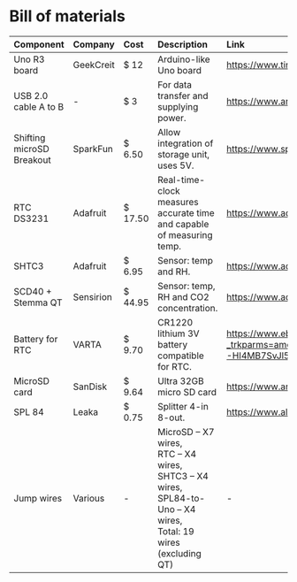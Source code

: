 # Bill of materials

|Component                |Company      |Cost    |Description            |Link
|:------------------------|:------------|:-------|:----------------------|:-----------------
|Uno R3 board             |GeekCreit    |$ 12    |Arduino-like Uno board |https://www.tindie.com/products/mmm999/geekcreit-uno-r3-atmega328p-development-board/
|USB 2.0 cable A to B     |-            |$ 3     |For data transfer and supplying power. |https://www.amazon.com/DIYables-Cable-Arduino-Mega-Pieces/dp/B0DLM5JBZ8?source=ps-sl-shoppingads-lpcontext&ref_=fplfs&th=1 
|Shifting microSD Breakout|SparkFun     |$ 6.50  |Allow integration of storage unit, uses 5V.|https://www.sparkfun.com/sparkfun-level-shifting-microsd-breakout.html 
|RTC DS3231               |Adafruit     |$ 17.50 |Real-time-clock measures accurate time and capable of measuring temp.|https://www.adafruit.com/product/3013 
|SHTC3                    |Adafruit     |$ 6.95  |Sensor: temp and RH. |https://www.adafruit.com/product/4636 
|SCD40 + Stemma QT        |Sensirion    |$ 44.95 |Sensor: temp, RH and CO2 concentration.  |https://www.adafruit.com/product/5187 
|Battery for RTC          |VARTA        |$ 9.70  |CR1220 lithium 3V battery compatible for RTC. |https://www.ebay.com/itm/167167933682?_trkparms=amclksrc%3DITM%26aid%3D1110006%26algo%3DHOMESPLICE.SIM%26ao%3D1%26asc%3D285606%2C286222%2C285599%2C286024%26meid%3Dc9500721721a48a88c7c24163bd9673d%26pid%3D101875%26rk%3D4%26rkt%3D4%26sd%3D145311634144%26itm%3D167167933682%26pmt%3D1%26noa%3D0%26pg%3D2332490%26algv%3DSimVIDwebV3WithCPCExpansionEmbeddingSearchQuerySemanticBroadMatchSingularityRecallReplaceKnnV4WithVectorDbNsOptHotPlRecallCIICentroidCoviewCPCAuto%26brand%3DVARTA&_trksid=p2332490.c101875.m1851&itmprp=cksum%3A167167933682c9500721721a48a88c7c24163bd9673d%7Cenc%3AAQAKAAABgG96wQ16jds4VFcrhy1F3d4mbwZUJI9Fs%252BgdXYAHIzlX2e3YaNh7x%252BEnKA3G%252BCqSl1Xn4McfcWFK1GytmS2qxJ87mtE8Gm3iR1Ja4WBwh0hNHJrJx3Ki5mp04ow4CO7lP%252BooCybZDDU%252BbbSwmg7CbTin%252BBzBzbCYVnbjvyQAHu6--HI4MB7SvJl5IJqlyvomgoLMlgT6qAJzX0SANJhty2dJcd4YOd%252BxP7rY6QGtoIFZgHiysA6OsjxFBtO33ENGSd4JegPioNHW246J5iwylQziU7KXifYBLzCUamjc%252Bm%252B%252FDvrvROpncFveT6Rm%252B8QL5L6FP6Jw3a7iBfMeDPuY%252FeBCbHwGjdCNE%252Fq5tjo9DOj7OQlNirxPd57QH%252BHsW1DA1fAHyO3EVnkMRUWnyNnjw0RdYacgA1FuYOYtV9lAX4auOtRVQQ1Hrq6fCZMEhWuYmHW5IVjPFTt10J%252FceY7Y2dWlLVEB04HdVFkbFY%252BswRpg9CTiyqxt0HELX69Fk1X4uQ%253D%253D%7Campid%3APL_CLK%7Cclp%3A2332490&itmmeta=01JVDN2VJNM8Z2AKKBRYKB3JVW 
|MicroSD card             |SanDisk      |$ 9.64  |Ultra 32GB micro SD card |https://www.amazon.com/SanDisk-Ultra-microSDHC-Class-SDSDQUA-032G-A11A/dp/B007JTKLEK/ref=asc_df_B007JTKLEK?mcid=68d551c4acfb3a9a82e17b44c5bba246&tag=hyprod-20&linkCode=df0&hvadid=693392565994&hvpos=&hvnetw=g&hvrand=13525153973692378347&hvpone=&hvptwo=&hvqmt=&hvdev=c&hvdvcmdl=&hvlocint=&hvlocphy=9058138&hvtargid=pla-613868574658&psc=1&hvocijid=13525153973692378347-B007JTKLEK-&hvexpln=0 
|SPL 84                   |Leaka        |$ 0.75  |Splitter 4-in 8-out. |https://www.alibaba.com/product-detail/Supplier-SPL84-electrical-4-in-8_1600379482886.html 
|Jump wires               |Various      |-       |MicroSD – X7 wires,<br> RTC – X4 wires,<br> SHTC3 – X4 wires,<br> SPL84-to-Uno – X4 wires,<br> Total: 19 wires (excluding QT)|- 